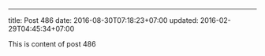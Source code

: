 ---
title: Post 486
date: 2016-08-30T07:18:23+07:00
updated: 2016-02-29T04:45:34+07:00

This is content of post 486